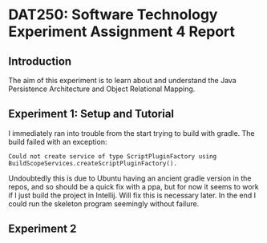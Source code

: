 # DAT250: Software Technology Experiment Assignment 4 Report

## Introduction

The aim of this experiment is to learn about and understand the Java Persistence Architecture
and Object Relational Mapping.

## Experiment 1: Setup and Tutorial

I immediately ran into trouble from the start trying to build with gradle.
The build failed with an exception:

```Could not create service of type ScriptPluginFactory using BuildScopeServices.createScriptPluginFactory().```

Undoubtedly this is due to Ubuntu having an ancient gradle version in the repos, and so should be a quick fix
with a ppa, but for now it seems to work if I just build the project in Intellij. Will fix this is necessary later.
In the end I could run the skeleton program seemingly without failure.

## Experiment 2